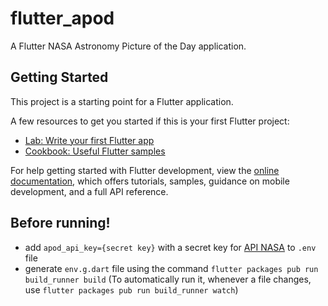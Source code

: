 # flutter_apod

A Flutter NASA Astronomy Picture of the Day application.

## Getting Started

This project is a starting point for a Flutter application.

A few resources to get you started if this is your first Flutter project:

- [Lab: Write your first Flutter app](https://docs.flutter.dev/get-started/codelab)
- [Cookbook: Useful Flutter samples](https://docs.flutter.dev/cookbook)

For help getting started with Flutter development, view the
[online documentation](https://docs.flutter.dev/), which offers tutorials,
samples, guidance on mobile development, and a full API reference.

## Before running!
- add `apod_api_key={secret key}` with a secret key for [API NASA](https://api.nasa.gov/) to `.env` file
- generate `env.g.dart` file using the command `flutter packages pub run build_runner build` (To automatically run it, whenever a file changes,
  use `flutter packages pub run build_runner watch`)
